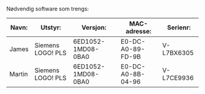 Nødvendig software som trengs:

| Navn: |  Utstyr:      | Versjon:          | MAC-adresse:  |Serienr: |
|------------------|--------------------|-----------|----------------------------|----------- |
| James | Siemens LOGO! PLS | 6ED1052-1MD08-0BA0 | E0-DC-A0-89-FD-9B | V-L7BX6305 |
| Martin | Siemens LOGO! PLS | 6ED1052-1MD08-0BA0 | E0-DC-A0-8B-04-96 | V-L7CE9936 |
